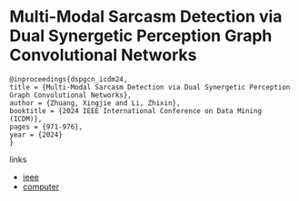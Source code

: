 # Multi-Modal Sarcasm Detection via Dual Synergetic Perception Graph Convolutional Networks

```
@inproceedings{dspgcn_icdm24,
title = {Multi-Modal Sarcasm Detection via Dual Synergetic Perception Graph Convolutional Networks},
author = {Zhuang, Xingjie and Li, Zhixin},
booktitle = {2024 IEEE International Conference on Data Mining (ICDM)},
pages = {971-976},
year = {2024}
}
```

links
- [ieee](https://doi.org/10.1109/ICDM59182.2024.00124)
- [computer](https://doi.ieeecomputersociety.org/10.1109/ICDM59182.2024.00124)
